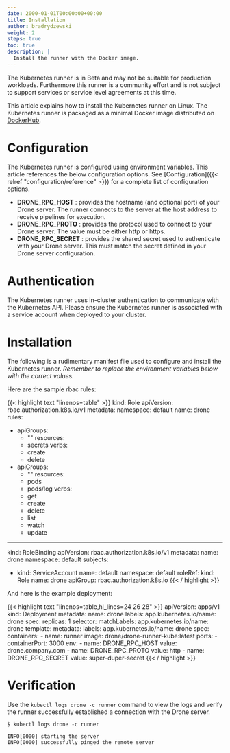 ```yaml
---
date: 2000-01-01T00:00:00+00:00
title: Installation
author: bradrydzewski
weight: 2
steps: true
toc: true
description: |
  Install the runner with the Docker image.
---
```


<div class="alert">
The Kubernetes runner is in Beta and may not be suitable for production workloads. Furthermore this runner is a community effort and is not subject to support services or service level agreements at this time.
</div>

This article explains how to install the Kubernetes runner on Linux. The Kubernetes runner is packaged as a minimal Docker image distributed on [DockerHub](https://hub.docker.com/r/drone/drone-runner-kube).

# Configuration

The Kubernetes runner is configured using environment variables. This article references the below configuration options. See [Configuration]({{< relref "configuration/reference" >}}) for a complete list of configuration options.

- __DRONE_RPC_HOST__
  : provides the hostname (and optional port) of your Drone server. The runner connects to the server at the host address to receive pipelines for execution.
- __DRONE_RPC_PROTO__
  : provides the protocol used to connect to your Drone server. The value must be either http or https.
- __DRONE_RPC_SECRET__
  : provides the shared secret used to authenticate with your Drone server. This must match the secret defined in your Drone server configuration.

# Authentication

The Kubernetes runner uses in-cluster authentication to communicate with the Kubernetes API. Please ensure the Kubernetes runner is associated with a service account when deployed to your cluster.

# Installation

The following is a rudimentary manifest file used to configure and install the Kubernetes runner. _Remember to replace the environment variables below with the correct values._

Here are the sample rbac rules:

{{< highlight text "linenos=table" >}}
kind: Role
apiVersion: rbac.authorization.k8s.io/v1
metadata:
  namespace: default
  name: drone
rules:
- apiGroups:
  - ""
  resources:
  - secrets
  verbs:
  - create
  - delete
- apiGroups:
  - ""
  resources:
  - pods
  - pods/log
  verbs:
  - get
  - create
  - delete
  - list
  - watch
  - update

---
kind: RoleBinding
apiVersion: rbac.authorization.k8s.io/v1
metadata:
  name: drone
  namespace: default
subjects:
- kind: ServiceAccount
  name: default
  namespace: default
roleRef:
  kind: Role
  name: drone
  apiGroup: rbac.authorization.k8s.io
{{< / highlight >}}

And here is the example deployment:

{{< highlight text "linenos=table,hl_lines=24 26 28" >}}
apiVersion: apps/v1
kind: Deployment
metadata:
  name: drone
  labels:
    app.kubernetes.io/name: drone
spec:
  replicas: 1
  selector:
    matchLabels:
      app.kubernetes.io/name: drone
  template:
    metadata:
      labels:
        app.kubernetes.io/name: drone
    spec:
      containers:
      - name: runner
        image: drone/drone-runner-kube:latest
        ports:
        - containerPort: 3000
        env:
        - name: DRONE_RPC_HOST
          value: drone.company.com
        - name: DRONE_RPC_PROTO
          value: http
        - name: DRONE_RPC_SECRET
          value: super-duper-secret
{{< / highlight >}}

# Verification

Use the `kubectl logs drone -c runner` command to view the logs and verify the runner successfully established a connection with the Drone server.

```
$ kubectl logs drone -c runner

INFO[0000] starting the server
INFO[0000] successfully pinged the remote server 
```
